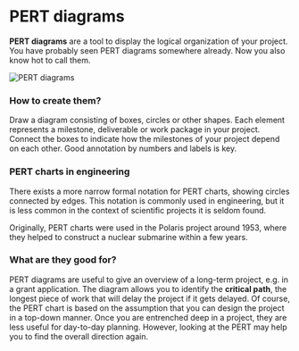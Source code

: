 
# PERT diagrams

**PERT diagrams** are a tool to display the logical organization of your project. You have probably seen PERT diagrams somewhere already. Now you also know hot to call them.

![PERT diagrams](images/pert.png)

### How to create them?

Draw a diagram consisting of boxes, circles or other shapes. Each element represents a milestone, deliverable or work package in your project. Connect the boxes to indicate how the milestones of your project depend on each other. Good annotation by numbers and labels is key. 

### PERT charts in engineering

There exists a more narrow formal notation for PERT charts, showing circles connected by edges. This notation is commonly used in engineering, but it is less common in the context of scientific projects it is seldom found.

Originally, PERT charts were used in the Polaris project around 1953, where they helped to construct a nuclear submarine within a few years. 

### What are they good for?

PERT diagrams are useful to give an overview of a long-term project, e.g. in a grant application. The diagram allows you to identify the **critical path**, the longest piece of work that will delay the project if it gets delayed. Of course, the PERT chart is based on the assumption that you can design the project in a top-down manner. Once you are entrenched deep in a project, they are less useful for day-to-day planning. However, looking at the PERT may help you to find the overall direction again.

